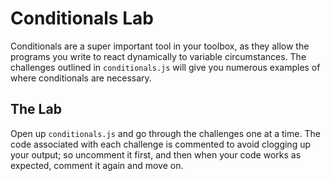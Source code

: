 # Conditionals Lab

Conditionals are a super important tool in your toolbox, as they allow the programs you write to react dynamically to variable circumstances. The challenges outlined in `conditionals.js` will give you numerous examples of where conditionals are necessary.

## The Lab

Open up `conditionals.js` and go through the challenges one at a time. The code associated with each challenge is commented to avoid clogging up your output; so uncomment it first, and then when your code works as expected, comment it again and move on.
